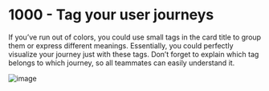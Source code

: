 # 1000 - Tag your user journeys

If youʼve run out of colors, you could use small tags in the card title to group them or express different meanings. Essentially, you could perfectly visualize your journey just with these tags. Donʼt forget to explain which tag belongs to which journey, so all teammates can easily understand it.

![image](https://github.com/user-attachments/assets/c41746f2-0a6a-4f8c-aff9-ae032976e5c1)
